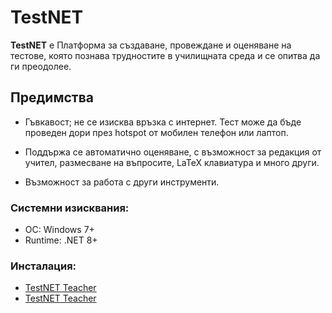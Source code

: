 # TestNET

__TestNET__ е Платформа за създаване, провеждане и оценяване на тестове, която познава трудностите в училищната среда и се опитва да ги преодолее.

## Предимства

- Гъвкавост; не се изисква връзка с интернет. Тест може да бъде проведен дори през hotspot от мобилен телефон или лаптоп.

- Поддържа се автоматично оценяване, с възможност за редакция от учител, размесване на въпросите, LaTeX клавиатура и много други.

- Възможност за работа с други инструменти.

### Системни изисквания:

- ОС: Windows 7+
- Runtime: .NET 8+

### Инсталация:

- [TestNET Teacher](https://UserAccountContr.github.io/TestNET/TestNET.Teacher/TestNet.Teacher.setup.exe)
- [TestNET Teacher](https://UserAccountContr.github.io/TestNET/TestNET.Student/TestNet.Student.setup.exe)
